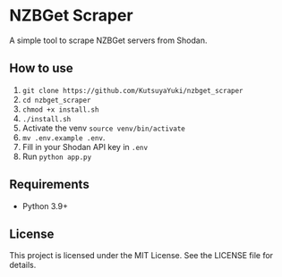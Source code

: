 # NZBGet Scraper

A simple tool to scrape NZBGet servers from Shodan.

## How to use

1. `git clone https://github.com/KutsuyaYuki/nzbget_scraper`
2. `cd nzbget_scraper`
3. `chmod +x install.sh`
4. `./install.sh`
5. Activate the venv `source venv/bin/activate`
6. `mv .env.example .env`.
7. Fill in your Shodan API key in `.env`
7. Run `python app.py`

## Requirements

* Python 3.9+

## License

This project is licensed under the MIT License. See the LICENSE file for details.
